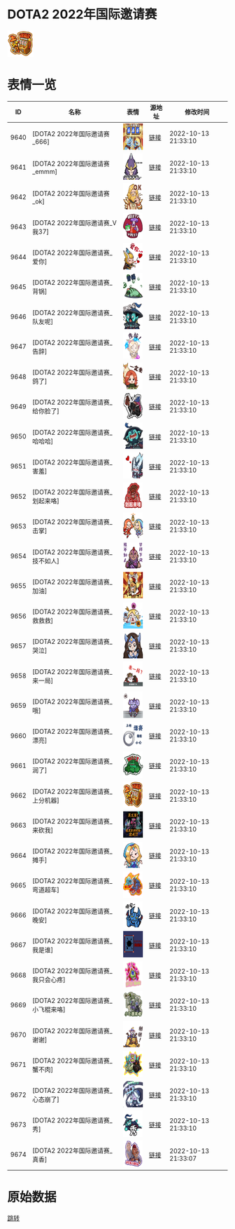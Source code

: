 # DOTA2  2022年国际邀请赛

<img src="./cover.png" height="60" alt="cover" />

# 表情一览

|ID|名称|表情|源地址|修改时间|
|----|----|----|----|----|
|9640|[DOTA2  2022年国际邀请赛_666]|<img src="./pic/009640_%5BDOTA2  2022年国际邀请赛_666%5D.png" height="60" alt="666"/>|[链接](http://i0.hdslb.com/bfs/emote/8e458c9470e0cc8406681b1efdc3ec9dad846235.png)|2022-10-13 21:33:10|
|9641|[DOTA2  2022年国际邀请赛_emmm]|<img src="./pic/009641_%5BDOTA2  2022年国际邀请赛_emmm%5D.png" height="60" alt="emmm"/>|[链接](http://i0.hdslb.com/bfs/emote/37a6b87928acfd45bd65018ecae910faa34b6273.png)|2022-10-13 21:33:10|
|9642|[DOTA2  2022年国际邀请赛_ok]|<img src="./pic/009642_%5BDOTA2  2022年国际邀请赛_ok%5D.png" height="60" alt="ok"/>|[链接](http://i0.hdslb.com/bfs/emote/d3a97bf8ae86df5fe1e4c3235ffe74ee7dab9f1a.png)|2022-10-13 21:33:10|
|9643|[DOTA2  2022年国际邀请赛_V我37]|<img src="./pic/009643_%5BDOTA2  2022年国际邀请赛_V我37%5D.png" height="60" alt="V我37"/>|[链接](http://i0.hdslb.com/bfs/emote/1340faf6618093c973c3b46cb730454d14f7e669.png)|2022-10-13 21:33:10|
|9644|[DOTA2  2022年国际邀请赛_爱你]|<img src="./pic/009644_%5BDOTA2  2022年国际邀请赛_爱你%5D.png" height="60" alt="爱你"/>|[链接](http://i0.hdslb.com/bfs/emote/9e3989185ac39e37d69641e450ed169d03f713ef.png)|2022-10-13 21:33:10|
|9645|[DOTA2  2022年国际邀请赛_背锅]|<img src="./pic/009645_%5BDOTA2  2022年国际邀请赛_背锅%5D.png" height="60" alt="背锅"/>|[链接](http://i0.hdslb.com/bfs/emote/3d3c4f23dc478e53c50ca6504e3242ce3d65f557.png)|2022-10-13 21:33:10|
|9646|[DOTA2  2022年国际邀请赛_队友呢]|<img src="./pic/009646_%5BDOTA2  2022年国际邀请赛_队友呢%5D.png" height="60" alt="队友呢"/>|[链接](http://i0.hdslb.com/bfs/emote/5b284f31f0208087dff03ef5d61fae5eebc76daf.png)|2022-10-13 21:33:10|
|9647|[DOTA2  2022年国际邀请赛_告辞]|<img src="./pic/009647_%5BDOTA2  2022年国际邀请赛_告辞%5D.png" height="60" alt="告辞"/>|[链接](http://i0.hdslb.com/bfs/emote/0c001c740be76a5b20bf751721480d577ad04c0a.png)|2022-10-13 21:33:10|
|9648|[DOTA2  2022年国际邀请赛_鸽了]|<img src="./pic/009648_%5BDOTA2  2022年国际邀请赛_鸽了%5D.png" height="60" alt="鸽了"/>|[链接](http://i0.hdslb.com/bfs/emote/f022e85682c3e80e5641136bb36fadd73f0025f3.png)|2022-10-13 21:33:10|
|9649|[DOTA2  2022年国际邀请赛_给你脸了]|<img src="./pic/009649_%5BDOTA2  2022年国际邀请赛_给你脸了%5D.png" height="60" alt="给你脸了"/>|[链接](http://i0.hdslb.com/bfs/emote/2dc17cb71f42d28ea62d75e64228b2a915cd85cd.png)|2022-10-13 21:33:10|
|9650|[DOTA2  2022年国际邀请赛_哈哈哈]|<img src="./pic/009650_%5BDOTA2  2022年国际邀请赛_哈哈哈%5D.png" height="60" alt="哈哈哈"/>|[链接](http://i0.hdslb.com/bfs/emote/46401fda31b2c451b01b3cf7ab88845a30ef9fa4.png)|2022-10-13 21:33:10|
|9651|[DOTA2  2022年国际邀请赛_害羞]|<img src="./pic/009651_%5BDOTA2  2022年国际邀请赛_害羞%5D.png" height="60" alt="害羞"/>|[链接](http://i0.hdslb.com/bfs/emote/3c2289cfaba8b07efa409fbdfa0568743acabe83.png)|2022-10-13 21:33:10|
|9652|[DOTA2  2022年国际邀请赛_划起来咯]|<img src="./pic/009652_%5BDOTA2  2022年国际邀请赛_划起来咯%5D.png" height="60" alt="划起来咯"/>|[链接](http://i0.hdslb.com/bfs/emote/a87b031f112dbd5719f515e3dbcd8df22d5f8b0c.png)|2022-10-13 21:33:10|
|9653|[DOTA2  2022年国际邀请赛_击掌]|<img src="./pic/009653_%5BDOTA2  2022年国际邀请赛_击掌%5D.png" height="60" alt="击掌"/>|[链接](http://i0.hdslb.com/bfs/emote/279b7915cb0323aec38c6d603ac4e1713d89c25e.png)|2022-10-13 21:33:10|
|9654|[DOTA2  2022年国际邀请赛_技不如人]|<img src="./pic/009654_%5BDOTA2  2022年国际邀请赛_技不如人%5D.png" height="60" alt="技不如人"/>|[链接](http://i0.hdslb.com/bfs/emote/fe1befad565c2670d100e3e690a4209e969094a1.png)|2022-10-13 21:33:10|
|9655|[DOTA2  2022年国际邀请赛_加油]|<img src="./pic/009655_%5BDOTA2  2022年国际邀请赛_加油%5D.png" height="60" alt="加油"/>|[链接](http://i0.hdslb.com/bfs/emote/0b603f51c0a0cf6283e2abf9c98383d388ddafcc.png)|2022-10-13 21:33:10|
|9656|[DOTA2  2022年国际邀请赛_救救救]|<img src="./pic/009656_%5BDOTA2  2022年国际邀请赛_救救救%5D.png" height="60" alt="救救救"/>|[链接](http://i0.hdslb.com/bfs/emote/77c266056ae3a62cf7c911c5689a69e58c932b66.png)|2022-10-13 21:33:10|
|9657|[DOTA2  2022年国际邀请赛_哭泣]|<img src="./pic/009657_%5BDOTA2  2022年国际邀请赛_哭泣%5D.png" height="60" alt="哭泣"/>|[链接](http://i0.hdslb.com/bfs/emote/530ff80417ad9577b3416027b9f4f50ea6b0eced.png)|2022-10-13 21:33:10|
|9658|[DOTA2  2022年国际邀请赛_来一局]|<img src="./pic/009658_%5BDOTA2  2022年国际邀请赛_来一局%5D.png" height="60" alt="来一局"/>|[链接](http://i0.hdslb.com/bfs/emote/f955c6bb36cff8fac72e3c3db5dda18d10479ede.png)|2022-10-13 21:33:10|
|9659|[DOTA2  2022年国际邀请赛_哦]|<img src="./pic/009659_%5BDOTA2  2022年国际邀请赛_哦%5D.png" height="60" alt="哦"/>|[链接](http://i0.hdslb.com/bfs/emote/c54dec3842fe35959c541d32aa92501f6ec17040.png)|2022-10-13 21:33:10|
|9660|[DOTA2  2022年国际邀请赛_漂亮]|<img src="./pic/009660_%5BDOTA2  2022年国际邀请赛_漂亮%5D.png" height="60" alt="漂亮"/>|[链接](http://i0.hdslb.com/bfs/emote/8acfcf9138226815236e794001f05ed83c143c6a.png)|2022-10-13 21:33:10|
|9661|[DOTA2  2022年国际邀请赛_润了]|<img src="./pic/009661_%5BDOTA2  2022年国际邀请赛_润了%5D.png" height="60" alt="润了"/>|[链接](http://i0.hdslb.com/bfs/emote/3440c28f01eebc6b7c1ec07f3c36636e22033149.png)|2022-10-13 21:33:10|
|9662|[DOTA2  2022年国际邀请赛_上分机器]|<img src="./pic/009662_%5BDOTA2  2022年国际邀请赛_上分机器%5D.png" height="60" alt="上分机器"/>|[链接](http://i0.hdslb.com/bfs/emote/f92665b10756cc1f64ac8e00dd55aa156dba68a7.png)|2022-10-13 21:33:10|
|9663|[DOTA2  2022年国际邀请赛_来砍我]|<img src="./pic/009663_%5BDOTA2  2022年国际邀请赛_来砍我%5D.png" height="60" alt="来砍我"/>|[链接](http://i0.hdslb.com/bfs/emote/b14efcf9fa12d7bf1a4a508d8fa1a298f0961f6f.png)|2022-10-13 21:33:10|
|9664|[DOTA2  2022年国际邀请赛_摊手]|<img src="./pic/009664_%5BDOTA2  2022年国际邀请赛_摊手%5D.png" height="60" alt="摊手"/>|[链接](http://i0.hdslb.com/bfs/emote/e9ec38416b9207294721feef6e8566263cdbab2d.png)|2022-10-13 21:33:10|
|9665|[DOTA2  2022年国际邀请赛_弯道超车]|<img src="./pic/009665_%5BDOTA2  2022年国际邀请赛_弯道超车%5D.png" height="60" alt="弯道超车"/>|[链接](http://i0.hdslb.com/bfs/emote/23d4dd088fc29b6e2114eb49e3e0283968654343.png)|2022-10-13 21:33:10|
|9666|[DOTA2  2022年国际邀请赛_晚安]|<img src="./pic/009666_%5BDOTA2  2022年国际邀请赛_晚安%5D.png" height="60" alt="晚安"/>|[链接](http://i0.hdslb.com/bfs/emote/dbdfc1f6316125d2159fca664100ec722eb0d5d1.png)|2022-10-13 21:33:10|
|9667|[DOTA2  2022年国际邀请赛_我是谁]|<img src="./pic/009667_%5BDOTA2  2022年国际邀请赛_我是谁%5D.png" height="60" alt="我是谁"/>|[链接](http://i0.hdslb.com/bfs/emote/392211cc4eb1fffa7750d92df69c486c83891d2a.png)|2022-10-13 21:33:10|
|9668|[DOTA2  2022年国际邀请赛_我只会心疼]|<img src="./pic/009668_%5BDOTA2  2022年国际邀请赛_我只会心疼%5D.png" height="60" alt="我只会心疼"/>|[链接](http://i0.hdslb.com/bfs/emote/837406df2ba06b0a0dd050f9d9ae372bdc336688.png)|2022-10-13 21:33:10|
|9669|[DOTA2  2022年国际邀请赛_小飞棍来咯]|<img src="./pic/009669_%5BDOTA2  2022年国际邀请赛_小飞棍来咯%5D.png" height="60" alt="小飞棍来咯"/>|[链接](http://i0.hdslb.com/bfs/emote/33d38e9ee1fd65b0fd37a9e8a8d568909d41e8c4.png)|2022-10-13 21:33:10|
|9670|[DOTA2  2022年国际邀请赛_谢谢]|<img src="./pic/009670_%5BDOTA2  2022年国际邀请赛_谢谢%5D.png" height="60" alt="谢谢"/>|[链接](http://i0.hdslb.com/bfs/emote/320adb0ac14b0d4c11ef8edfabb3972c40e0c946.png)|2022-10-13 21:33:10|
|9671|[DOTA2  2022年国际邀请赛_蟹不肉]|<img src="./pic/009671_%5BDOTA2  2022年国际邀请赛_蟹不肉%5D.png" height="60" alt="蟹不肉"/>|[链接](http://i0.hdslb.com/bfs/emote/9c4dddb2983fdb8a56388d56d67b5654059bf522.png)|2022-10-13 21:33:10|
|9672|[DOTA2  2022年国际邀请赛_心态崩了]|<img src="./pic/009672_%5BDOTA2  2022年国际邀请赛_心态崩了%5D.png" height="60" alt="心态崩了"/>|[链接](http://i0.hdslb.com/bfs/emote/8b296d5627edfa2e3362e2e54af4a65570821dc0.png)|2022-10-13 21:33:10|
|9673|[DOTA2  2022年国际邀请赛_秀]|<img src="./pic/009673_%5BDOTA2  2022年国际邀请赛_秀%5D.png" height="60" alt="秀"/>|[链接](http://i0.hdslb.com/bfs/emote/e651110144e61ff9981b85413806257fb67f450b.png)|2022-10-13 21:33:10|
|9674|[DOTA2  2022年国际邀请赛_真香]|<img src="./pic/009674_%5BDOTA2  2022年国际邀请赛_真香%5D.png" height="60" alt="真香"/>|[链接](http://i0.hdslb.com/bfs/emote/1e0e736f614582f2fd3efd25826197a216143bc7.png)|2022-10-13 21:33:07|

# 原始数据

[跳转](./raw.json)

